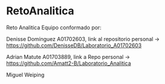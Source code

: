 # RetoAnalitica
Reto Analitica 
Equipo conformado por:

Denisse Domínguez A01702603, link al repositorio personal -> https://github.com/DenisseDB/Laboratorio_A01702603

Adrian Matute A01703889, link a Repo personal -> https://github.com/Amatt2-B/Laboratorio_Analitica

Miguel Weiping
